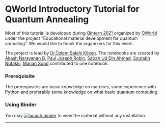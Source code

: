 # QWorld Introductory Tutorial for Quantum Annealing

Most of this tutorial is developed during [QIntern 2021](https://qworld.net/qintern-2021/) organized by [QWorld](https://qworld.net/) under the project "Educational material development for quantum annealing". We would like to thank the organizers for this event.

The project is lead by [Dr.Özlem Salehi Köken](https://www.cmpe.boun.edu.tr/~ozlem.salehi/). The notebooks are created by [Akash Narayanan B](https://gitlab.com/AkashNarayanan), [Paul Joseph Robin](https://gitlab.com/pjr1363), [Sabah Ud Din Ahmad](https://gitlab.com/sabahuddin.ahmad), [Sourabh Nutakki](https://gitlab.com/Sourabh499). [Manan Sood](https://gitlab.com/Manan-Sood) contributed to one notebook.

### Prerequisite

The prerequisites are basic knowledge on matrices, some experience with Python and preferably some knowledge on what basic quantum computing. 

### Using Binder  

You may [![launch binder](https://mybinder.org/badge_logo.svg)](https://mybinder.org/v2/gh/qa-edu/HEAD?labpath=index.ipynb) to view the material without any installation.


---
